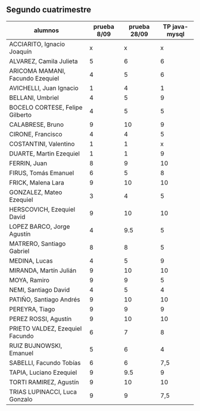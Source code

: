 ## Segundo cuatrimestre

| alumnos                           | prueba 8/09 | prueba 28/09 | TP java-mysql |      
|-----------------------------------|-------------|--------------|---------------|
|ACCIARITO, Ignacio Joaquín	        |x |x  | x |
|ALVAREZ, Camila Julieta	        |5 |6 | 6 |
|ARICOMA MAMANI, Facundo Ezequiel	|4 |5 | 6 | 
|AVICHELLI, Juan Ignacio         	|1 |4 | 1 |
|BELLANI, Umbriel                	|4 |5 | 9 |
|BOCELO CORTESE, Felipe Gilberto	|4 |5 | 5 |
|CALABRESE, Bruno	                |9 |10 | 9 |
|CIRONE, Francisco	              |4 |4 | 5 |
|COSTANTINI, Valentino           	|1 |1 | x |
|DUARTE, Martin Ezequiel         	|1 |1 | 9 |
|FERRIN, Juan	                    |8 |9 | 10 |
|FIRUS, Tomás Emanuel            	|6 |5 | 8 |
|FRICK, Malena Lara              	|9 |10 | 10 |
|GONZALEZ, Mateo Ezequiel        	|3 |4 | 5 |
|HERSCOVICH, Ezequiel David      	|9 |10 | 10 |
|LOPEZ BARCO, Jorge Agustín      	|4 |9.5 | 5 |
|MATRERO, Santiago Gabriel       	|8 |8 | 5 |
|MEDINA, Lucas                   	|4 |5 | 9 |
|MIRANDA, Martín Julián          	|9 |10 | 10 |
|MOYA, Ramiro                    	|9 |9 | 5 |
|NEMI, Santiago David            	|4 |5  | 4 |
|PATIÑO, Santiago Andrés         	|9 |10 | 10 |
|PEREYRA, Tiago                  	|9 |9 | 9 |
|PEREZ ROSSI, Agustín             	|9 |10 | 10 |
|PRIETO VALDEZ, Ezequiel Facundo 	|6 |7 | 8 |
|RUIZ BUJNOWSKI, Emanuel         	|5 |6 | 4 |
|SABELLI, Facundo Tobías         	|6 |6 | 7,5 |
|TAPIA, Luciano Ezequiel         	|9 |9.5 | 9 |
|TORTI RAMIREZ, Agustín           |9 |10 | 10 |
|TRIAS LUPINACCI, Luca Gonzalo   	|9 |9 | 7,5 |


